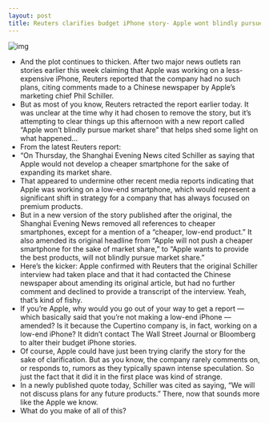 ```yaml
---
layout: post
title: Reuters clarifies budget iPhone story- Apple wont blindly pursue marketshare
---
```

![img](http://media.idownloadblog.com/wp-content/uploads/2012/04/iphone-user.jpg)
* And the plot continues to thicken. After two major news outlets ran stories earlier this week claiming that Apple was working on a less-expensive iPhone, Reuters reported that the company had no such plans, citing comments made to a Chinese newspaper by Apple’s marketing chief Phil Schiller.
* But as most of you know, Reuters retracted the report earlier today. It was unclear at the time why it had chosen to remove the story, but it’s attempting to clear things up this afternoon with a new report called “Apple won’t blindly pursue market share” that helps shed some light on what happened…
* From the latest Reuters report:
* “On Thursday, the Shanghai Evening News cited Schiller as saying that Apple would not develop a cheaper smartphone for the sake of expanding its market share.
* That appeared to undermine other recent media reports indicating that Apple was working on a low-end smartphone, which would represent a significant shift in strategy for a company that has always focused on premium products.
* But in a new version of the story published after the original, the Shanghai Evening News removed all references to cheaper smartphones, except for a mention of a “cheaper, low-end product.” It also amended its original headline from “Apple will not push a cheaper smartphone for the sake of market share,” to “Apple wants to provide the best products, will not blindly pursue market share.”
* Here’s the kicker: Apple confirmed with Reuters that the original Schiller interview had taken place and that it had contacted the Chinese newspaper about amending its original article, but had no further comment and declined to provide a transcript of the interview. Yeah, that’s kind of fishy.
* If you’re Apple, why would you go out of your way to get a report — which basically said that you’re not making a low-end iPhone — amended? Is it because the Cupertino company is, in fact, working on a low-end iPhone? It didn’t contact The Wall Street Journal or Bloomberg to alter their budget iPhone stories.
* Of course, Apple could have just been trying clarify the story for the sake of clarification. But as you know, the company rarely comments on, or responds to, rumors as they typically spawn intense speculation. So just the fact that it did it in the first place was kind of strange.
* In a newly published quote today, Schiller was cited as saying, “We will not discuss plans for any future products.” There, now that sounds more like the Apple we know.
* What do you make of all of this?

